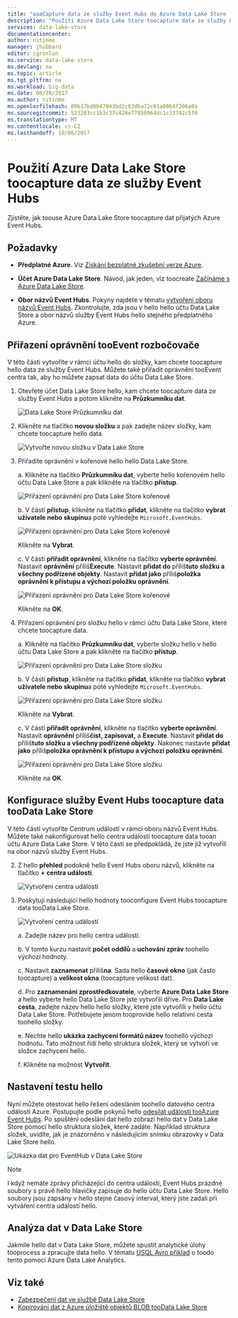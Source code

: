 ```yaml
---
title: "aaaCapture data ze služby Event Hubs do Azure Data Lake Store | Microsoft Docs"
description: "Použití Azure Data Lake Store toocapture data ze služby Event Hubs"
services: data-lake-store
documentationcenter: 
author: nitinme
manager: jhubbard
editor: cgronlun
ms.service: data-lake-store
ms.devlang: na
ms.topic: article
ms.tgt_pltfrm: na
ms.workload: big-data
ms.date: 08/28/2017
ms.author: nitinme
ms.openlocfilehash: 09b17bd0b47043bd2c83dba72c01a8064f206a0a
ms.sourcegitcommit: 523283cc1b3c37c428e77850964dc1c33742c5f0
ms.translationtype: MT
ms.contentlocale: cs-CZ
ms.lasthandoff: 10/06/2017
---
```

# <a name="use-azure-data-lake-store-toocapture-data-from-event-hubs"></a>Použití Azure Data Lake Store toocapture data ze služby Event Hubs

Zjistěte, jak toouse Azure Data Lake Store toocapture dat přijatých Azure Event Hubs.

## <a name="prerequisites"></a>Požadavky

* **Předplatné Azure**. Viz [Získání bezplatné zkušební verze Azure](https://azure.microsoft.com/pricing/free-trial/).

* **Účet Azure Data Lake Store**. Návod, jak jeden, viz toocreate [Začínáme s Azure Data Lake Store](data-lake-store-get-started-portal.md).

*  **Obor názvů Event Hubs**. Pokyny najdete v tématu [vytvoření oboru názvů Event Hubs](../event-hubs/event-hubs-create.md#create-an-event-hubs-namespace). Zkontrolujte, zda jsou v hello hello účtu Data Lake Store a obor názvů služby Event Hubs hello stejného předplatného Azure.


## <a name="assign-permissions-tooevent-hubs"></a>Přiřazení oprávnění tooEvent rozbočovače

V této části vytvoříte v rámci účtu hello do složky, kam chcete toocapture hello data ze služby Event Hubs. Můžete také přiřadit oprávnění tooEvent centra tak, aby ho můžete zapsat data do účtu Data Lake Store. 

1. Otevřete účet Data Lake Store hello, kam chcete toocapture data ze služby Event Hubs a potom klikněte na **Průzkumníku dat**.

    ![Data Lake Store Průzkumníku dat](./media/data-lake-store-archive-eventhub-capture/data-lake-store-open-data-explorer.png "Průzkumníku dat v Data Lake Store")

2.  Klikněte na tlačítko **novou složku** a pak zadejte název složky, kam chcete toocapture hello data.

    ![Vytvořte novou složku v Data Lake Store](./media/data-lake-store-archive-eventhub-capture/data-lake-store-create-new-folder.png "vytvořte novou složku v Data Lake Store")

3. Přiřadíte oprávnění v kořenové hello hello Data Lake Store. 

    a. Klikněte na tlačítko **Průzkumníku dat**, vyberte hello kořenovém hello účtu Data Lake Store a pak klikněte na tlačítko **přístup**.

    ![Přiřazení oprávnění pro Data Lake Store kořenové](./media/data-lake-store-archive-eventhub-capture/data-lake-store-assign-permissions-to-root.png "přiřadit oprávnění pro kořenový adresář Data Lake Store")

    b. V části **přístup**, klikněte na tlačítko **přidat**, klikněte na tlačítko **vybrat uživatele nebo skupinu**a poté vyhledejte `Microsoft.EventHubs`. 

    ![Přiřazení oprávnění pro Data Lake Store kořenové](./media/data-lake-store-archive-eventhub-capture/data-lake-store-assign-eventhub-sp.png "přiřadit oprávnění pro kořenový adresář Data Lake Store")
    
    Klikněte na **Vybrat**.

    c. V části **přiřadit oprávnění**, klikněte na tlačítko **vyberte oprávnění**. Nastavit **oprávnění** příliš**Execute**. Nastavit **přidat do** příliš**tuto složku a všechny podřízené objekty**. Nastavit **přidat jako** příliš**položka oprávnění k přístupu a výchozí položku oprávnění**.

    ![Přiřazení oprávnění pro Data Lake Store kořenové](./media/data-lake-store-archive-eventhub-capture/data-lake-store-assign-eventhub-sp1.png "přiřadit oprávnění pro kořenový adresář Data Lake Store")

    Klikněte na **OK**.

4. Přiřazení oprávnění pro složku hello v rámci účtu Data Lake Store, které chcete toocapture data.

    a. Klikněte na tlačítko **Průzkumníku dat**, vyberte složku hello v hello účtu Data Lake Store a pak klikněte na tlačítko **přístup**.

    ![Přiřazení oprávnění pro Data Lake Store složku](./media/data-lake-store-archive-eventhub-capture/data-lake-store-assign-permissions-to-folder.png "přiřadit oprávnění pro složku Data Lake Store")

    b. V části **přístup**, klikněte na tlačítko **přidat**, klikněte na tlačítko **vybrat uživatele nebo skupinu**a poté vyhledejte `Microsoft.EventHubs`. 

    ![Přiřazení oprávnění pro Data Lake Store složku](./media/data-lake-store-archive-eventhub-capture/data-lake-store-assign-eventhub-sp.png "přiřadit oprávnění pro složku Data Lake Store")
    
    Klikněte na **Vybrat**.

    c. V části **přiřadit oprávnění**, klikněte na tlačítko **vyberte oprávnění**. Nastavit **oprávnění** příliš**číst, zapisovat,** a **Execute**. Nastavit **přidat do** příliš**tuto složku a všechny podřízené objekty**. Nakonec nastavte **přidat jako** příliš**položka oprávnění k přístupu a výchozí položku oprávnění**.

    ![Přiřazení oprávnění pro Data Lake Store složku](./media/data-lake-store-archive-eventhub-capture/data-lake-store-assign-eventhub-sp-folder.png "přiřadit oprávnění pro složku Data Lake Store")
    
    Klikněte na **OK**. 

## <a name="configure-event-hubs-toocapture-data-toodata-lake-store"></a>Konfigurace služby Event Hubs toocapture data tooData Lake Store

V této části vytvoříte Centrum událostí v rámci oboru názvů Event Hubs. Můžete také nakonfigurovat hello centra událostí toocapture data tooan účtu Azure Data Lake Store. V této části se předpokládá, že jste již vytvořili na obor názvů služby Event Hubs.

2. Z hello **přehled** podokně hello Event Hubs oboru názvů, klikněte na tlačítko **+ centra událostí**.

    ![Vytvoření centra událostí](./media/data-lake-store-archive-eventhub-capture/data-lake-store-create-event-hub.png "vytvoření centra událostí")

3. Poskytují následující hello hodnoty tooconfigure Event Hubs toocapture data tooData Lake Store.

    ![Vytvoření centra událostí](./media/data-lake-store-archive-eventhub-capture/data-lake-store-configure-eventhub.png "vytvoření centra událostí")

    a. Zadejte název pro hello centra událostí.
    
    b. V tomto kurzu nastavit **počet oddílů** a **uchování zpráv** toohello výchozí hodnoty.
    
    c. Nastavit **zaznamenat** příliš**na**. Sada hello **časové okno** (jak často toocapture) a **velikost okna** (toocapture velikost dat). 
    
    d. Pro **zaznamenání zprostředkovatele**, vyberte **Azure Data Lake Store** a hello vyberte hello Data Lake Store jste vytvořili dříve. Pro **Data Lake cesta**, zadejte název hello hello složky, které jste vytvořili v hello účtu Data Lake Store. Potřebujete jenom tooprovide hello relativní cesta toohello složky.

    e. Nechte hello **ukázka zachycení formátů název** toohello výchozí hodnotu. Tato možnost řídí hello struktura složek, který se vytvoří ve složce zachycení hello.

    f. Klikněte na možnost **Vytvořit**.

## <a name="test-hello-setup"></a>Nastavení testu hello

Nyní můžete otestovat hello řešení odesláním toohello datového centra událostí Azure. Postupujte podle pokynů hello [odesílat události tooAzure Event Hubs](../event-hubs/event-hubs-dotnet-framework-getstarted-send.md). Po spuštění odeslání dat hello zobrazí hello dat v Data Lake Store pomocí hello struktura složek, které zadáte. Například struktura složek, uvidíte, jak je znázorněno v následujícím snímku obrazovky v Data Lake Store hello.

![Ukázka dat pro EventHub v Data Lake Store](./media/data-lake-store-archive-eventhub-capture/data-lake-store-eventhub-data-sample.png "EventHub ukázkových dat v Data Lake Store")

> [!NOTE]
> I když nemáte zprávy přicházející do centra událostí, Event Hubs prázdné soubory s právě hello hlavičky zapisuje do hello účtu Data Lake Store. Hello soubory jsou zapsány v hello stejné časový interval, který jste zadali při vytváření centra událostí hello.
> 
>

## <a name="analyze-data-in-data-lake-store"></a>Analýza dat v Data Lake Store

Jakmile hello dat v Data Lake Store, můžete spustit analytické úlohy tooprocess a zpracujte data hello. V tématu [USQL Avro příklad](https://github.com/Azure/usql/tree/master/Examples/AvroExamples) o toodo tento pomocí Azure Data Lake Analytics.
  

## <a name="see-also"></a>Viz také
* [Zabezpečení dat ve službě Data Lake Store](data-lake-store-secure-data.md)
* [Kopírování dat z Azure úložiště objektů BLOB tooData Lake Store](data-lake-store-copy-data-azure-storage-blob.md)
